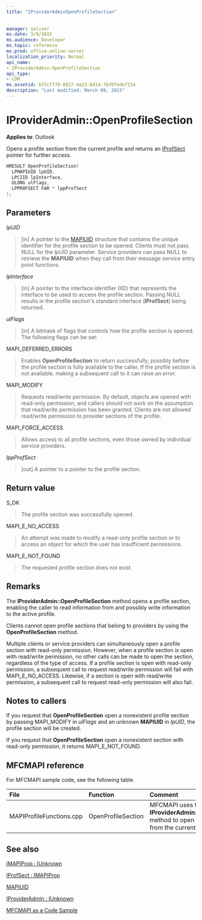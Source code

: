 ```yaml
---
title: "IProviderAdminOpenProfileSection"
 
 
manager: soliver
ms.date: 3/9/2015
ms.audience: Developer
ms.topic: reference
ms.prod: office-online-server
localization_priority: Normal
api_name:
- IProviderAdmin.OpenProfileSection
api_type:
- COM
ms.assetid: b73cf770-8817-4a23-bd14-7b76fedef214
description: "Last modified: March 09, 2015"
---
```


# IProviderAdmin::OpenProfileSection

  
  
**Applies to**: Outlook 
  
Opens a profile section from the current profile and returns an [IProfSect](iprofsectimapiprop.md) pointer for further access. 
  
```cpp
HRESULT OpenProfileSection(
  LPMAPIUID lpUID,
  LPCIID lpInterface,
  ULONG ulFlags,
  LPPROFSECT FAR * lppProfSect
);
```

## Parameters

 _lpUID_
  
> [in] A pointer to the [MAPIUID](mapiuid.md) structure that contains the unique identifier for the profile section to be opened. Clients must not pass NULL for the  _lpUID_ parameter. Service providers can pass NULL to retrieve the **MAPIUID** when they call from their message service entry point functions. 
    
 _lpInterface_
  
> [in] A pointer to the interface identifier (IID) that represents the interface to be used to access the profile section. Passing NULL results in the profile section's standard interface (**IProfSect**) being returned. 
    
 _ulFlags_
  
> [in] A bitmask of flags that controls how the profile section is opened. The following flags can be set:
    
MAPI_DEFERRED_ERRORS 
  
> Enables **OpenProfileSection** to return successfully, possibly before the profile section is fully available to the caller. If the profile section is not available, making a subsequent call to it can raise an error. 
    
MAPI_MODIFY 
  
> Requests read/write permission. By default, objects are opened with read-only permission, and callers should not work on the assumption that read/write permission has been granted. Clients are not allowed read/write permission to provider sections of the profile.
    
MAPI_FORCE_ACCESS
  
> Allows access to all profile sections, even those owned by individual service providers.
    
 _lppProfSect_
  
> [out] A pointer to a pointer to the profile section.
    
## Return value

S_OK 
  
> The profile section was successfully opened.
    
MAPI_E_NO_ACCESS 
  
> An attempt was made to modify a read-only profile section or to access an object for which the user has insufficient permissions.
    
MAPI_E_NOT_FOUND 
  
> The requested profile section does not exist.
    
## Remarks

The **IProviderAdmin::OpenProfileSection** method opens a profile section, enabling the caller to read information from and possibly write information to the active profile. 
  
Clients cannot open profile sections that belong to providers by using the **OpenProfileSection** method. 
  
Multiple clients or service providers can simultaneously open a profile section with read-only permission. However, when a profile section is open with read/write permission, no other calls can be made to open the section, regardless of the type of access. If a profile section is open with read-only permission, a subsequent call to request read/write permission will fail with MAPI_E_NO_ACCESS. Likewise, if a section is open with read/write permission, a subsequent call to request read-only permission will also fail. 
  
## Notes to callers

If you request that **OpenProfileSection** open a nonexistent profile section by passing MAPI_MODIFY in  _ulFlags_ and an unknown **MAPIUID** in  _lpUID_, the profile section will be created. 
  
If you request that **OpenProfileSection** open a nonexistent section with read-only permission, it returns MAPI_E_NOT_FOUND. 
  
## MFCMAPI reference

For MFCMAPI sample code, see the following table.
  
|**File**|**Function**|**Comment**|
|:-----|:-----|:-----|
|MAPIProfileFunctions.cpp  <br/> |OpenProfileSection  <br/> |MFCMAPI uses the **IProviderAdmin::OpenProfileSection** method to open a profile section from the current profile.  <br/> |
   
## See also



[IMAPIProp : IUnknown](imapipropiunknown.md)
  
[IProfSect : IMAPIProp](iprofsectimapiprop.md)
  
[MAPIUID](mapiuid.md)
  
[IProviderAdmin : IUnknown](iprovideradminiunknown.md)


[MFCMAPI as a Code Sample](mfcmapi-as-a-code-sample.md)

